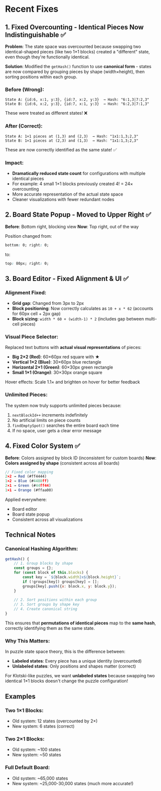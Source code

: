 # Recent Fixes

## 1. Fixed Overcounting - Identical Pieces Now Indistinguishable ✅

**Problem**: The state space was overcounted because swapping two identical-shaped pieces (like two 1×1 blocks) created a "different" state, even though they're functionally identical.

**Solution**: Modified the `getHash()` function to use **canonical form** - states are now compared by grouping pieces by shape (width×height), then sorting positions within each group. 

### Before (Wrong):
```
State A: {id:6, x:1, y:3}, {id:7, x:2, y:3}  → Hash: "6:1,3|7:2,3"
State B: {id:6, x:2, y:3}, {id:7, x:1, y:3}  → Hash: "6:2,3|7:1,3"
```
These were treated as different states! ❌

### After (Correct):
```
State A: 1×1 pieces at (1,3) and (2,3)  → Hash: "1x1:1,3;2,3"
State B: 1×1 pieces at (2,3) and (1,3)  → Hash: "1x1:1,3;2,3" 
```
These are now correctly identified as the same state! ✅

### Impact:
- **Dramatically reduced state count** for configurations with multiple identical pieces
- For example: 4 small 1×1 blocks previously created 4! = 24× overcounting
- More accurate representation of the actual state space
- Cleaner visualizations with fewer redundant nodes

## 2. Board State Popup - Moved to Upper Right ✅

**Before**: Bottom right, blocking view
**Now**: Top right, out of the way

Position changed from:
```css
bottom: 0; right: 0;
```
to:
```css
top: 80px; right: 0;
```

## 3. Board Editor - Fixed Alignment & UI ✅

### Alignment Fixed:
- **Grid gap**: Changed from 3px to 2px
- **Block positioning**: Now correctly calculates as `10 + x * 62` (accounts for 60px cell + 2px gap)
- **Block sizing**: `width * 60 + (width-1) * 2` (includes gap between multi-cell pieces)

### Visual Piece Selector:
Replaced text buttons with **actual visual representations** of pieces:
- **Big 2×2 (Red)**: 60×60px red square with ★
- **Vertical 1×2 (Blue)**: 30×60px blue rectangle  
- **Horizontal 2×1 (Green)**: 60×30px green rectangle
- **Small 1×1 (Orange)**: 30×30px orange square

Hover effects: Scale 1.1× and brighten on hover for better feedback

### Unlimited Pieces:
The system now truly supports unlimited pieces because:
1. `nextBlockId++` increments indefinitely
2. No artificial limits on piece counts
3. `findEmptySpot()` searches the entire board each time
4. If no space, user gets a clear error message

## 4. Fixed Color System ✅

**Before**: Colors assigned by block ID (inconsistent for custom boards)
**Now**: **Colors assigned by shape** (consistent across all boards)

```javascript
// Fixed color mapping
2×2 → Red (#ff4444)
1×2 → Blue (#4488ff)
2×1 → Green (#44ff44)
1×1 → Orange (#ffaa00)
```

Applied everywhere:
- Board editor
- Board state popup
- Consistent across all visualizations

## Technical Notes

### Canonical Hashing Algorithm:
```javascript
getHash() {
    // 1. Group blocks by shape
    const groups = {};
    for (const block of this.blocks) {
        const key = `${block.width}x${block.height}`;
        if (!groups[key]) groups[key] = [];
        groups[key].push({x: block.x, y: block.y});
    }
    
    // 2. Sort positions within each group
    // 3. Sort groups by shape key
    // 4. Create canonical string
}
```

This ensures that **permutations of identical pieces** map to the **same hash**, correctly identifying them as the same state.

### Why This Matters:
In puzzle state space theory, this is the difference between:
- **Labeled states**: Every piece has a unique identity (overcounted)
- **Unlabeled states**: Only positions and shapes matter (correct)

For Klotski-like puzzles, we want **unlabeled states** because swapping two identical 1×1 blocks doesn't change the puzzle configuration!

## Examples

### Two 1×1 Blocks:
- Old system: 12 states (overcounted by 2×)
- New system: 6 states (correct)

### Two 2×1 Blocks:
- Old system: ~100 states
- New system: ~50 states

### Full Default Board:
- Old system: ~65,000 states
- New system: ~25,000-30,000 states (much more accurate!)

